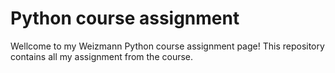 # Python course assignment

Wellcome to my Weizmann Python course assignment page! 
This repository contains all my assignment from the course.
